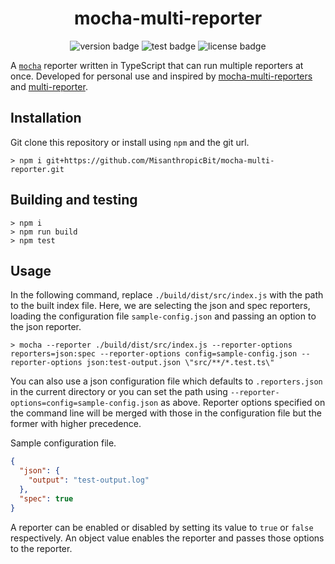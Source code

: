 <div align="center">

# mocha-multi-reporter

![version badge](https://img.shields.io/badge/version-0.1.0-blue?style=flat-square)
![test badge](https://img.shields.io/github/actions/workflow/status/MisanthropicBit/mocha-multi-reporter/test.yml?branch=master&style=flat-square)
![license badge](https://img.shields.io/github/license/MisanthropicBit/mocha-multi-reporter?style=flat-square)

</div>

A [`mocha`](https://github.com/mochajs/mocha) reporter written in TypeScript
that can run multiple reporters at once. Developed for personal use and inspired
by
[mocha-multi-reporters](https://github.com/stanleyhlng/mocha-multi-reporters)
and
[multi-reporter](https://github.com/mocha-community/multi-reporter).

## Installation

Git clone this repository or install using `npm` and the git url.

```shell
> npm i git+https://github.com/MisanthropicBit/mocha-multi-reporter.git

```

## Building and testing

```shell
> npm i
> npm run build
> npm test
```

## Usage

In the following command, replace `./build/dist/src/index.js` with the path to
the built index file. Here, we are selecting the json and spec reporters,
loading the configuration file `sample-config.json` and passing an option to
the json reporter.

```shell
> mocha --reporter ./build/dist/src/index.js --reporter-options reporters=json:spec --reporter-options config=sample-config.json --reporter-options json:test-output.json \"src/**/*.test.ts\"
```

You can also use a json configuration file which defaults to `.reporters.json` in the
current directory or you can set the path using
`--reporter-options=config=sample-config.json` as above. Reporter options
specified on the command line will be merged with those in the configuration
file but the former with higher precedence.

Sample configuration file.

```json
{
  "json": {
    "output": "test-output.log"
  },
  "spec": true
}
```

A reporter can be enabled or disabled by setting its value to `true` or
`false` respectively. An object value enables the reporter and passes those
options to the reporter.
